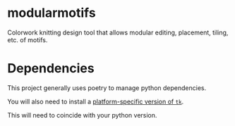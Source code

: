 # modularmotifs
Colorwork knitting design tool that allows modular editing, placement, tiling, etc. of motifs.


# Dependencies
This project generally uses poetry to manage python dependencies.

You will also need to install a [platform-specific version of
`tk`](https://stackoverflow.com/questions/25905540/importerror-no-module-named-tkinter).


This will need to coincide with your python version.
